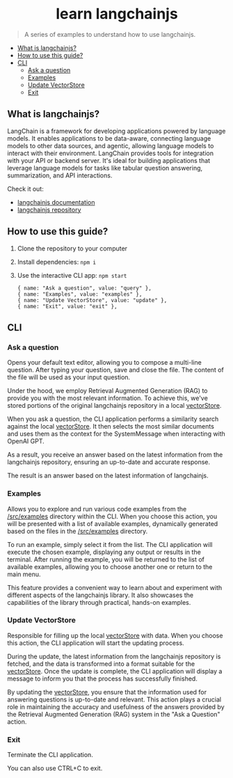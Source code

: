 <h1 align="center"><big>learn langchainjs</big></h1>

> A series of examples to understand how to use langchainjs.

<!-- toc -->

- [What is langchainjs?](#what-is-langchainjs)
- [How to use this guide?](#how-to-use-this-guide)
- [CLI](#cli)
  * [Ask a question](#ask-a-question)
  * [Examples](#examples)
  * [Update VectorStore](#update-vectorstore)
  * [Exit](#exit)

<!-- tocstop -->

## What is langchainjs?

LangChain is a framework for developing applications powered by language models. It enables
applications to be data-aware, connecting language models to other data sources, and agentic,
allowing language models to interact with their environment. LangChain provides tools for
integration with your API or backend server. It's ideal for building applications that leverage
language models for tasks like tabular question answering, summarization, and API interactions.

Check it out:

- [langchainjs documentation](https://js.langchain.com/docs/)
- [langchainjs repository](https://github.com/hwchase17/langchainjs)

## How to use this guide?

1.  Clone the repository to your computer
2.  Install dependencies: `npm i`
3.  Use the interactive CLI app: `npm start`

        { name: "Ask a question", value: "query" },
        { name: "Examples", value: "examples" },
        { name: "Update VectorStore", value: "update" },
        { name: "Exit", value: "exit" },

## CLI

### Ask a question

Opens your default text editor, allowing you to compose a multi-line question. After typing your
question, save and close the file. The content of the file will be used as your input question.

Under the hood, we employ Retrieval Augmented Generation (RAG) to provide you with the most relevant
information. To achieve this, we've stored portions of the original langchainjs repository in a
local [vectorStore](/data/vectorStores/langchainjs-repo/).

When you ask a question, the CLI application performs a similarity search against the local
[vectorStore](/data/vectorStores/langchainjs-repo/). It then selects the most similar documents and
uses them as the context for the SystemMessage when interacting with OpenAI GPT.

As a result, you receive an answer based on the latest information from the langchainjs repository,
ensuring an up-to-date and accurate response.

The result is an answer based on the latest information of langchainjs.

### Examples

Allows you to explore and run various code examples from the [/src/examples](/src/examples/)
directory within the CLI. When you choose this action, you will be presented with a list of
available examples, dynamically generated based on the files in the [/src/examples](/src/examples/)
directory.

To run an example, simply select it from the list. The CLI application will execute the chosen
example, displaying any output or results in the terminal. After running the example, you will be
returned to the list of available examples, allowing you to choose another one or return to the main
menu.

This feature provides a convenient way to learn about and experiment with different aspects of the
langchainjs library. It also showcases the capabilities of the library through practical, hands-on
examples.

### Update VectorStore

Responsible for filling up the local [vectorStore](/data/vectorStores/langchainjs-repo/) with data.
When you choose this action, the CLI application will start the updating process.

During the update, the latest information from the langchainjs repository is fetched, and the data
is transformed into a format suitable for the [vectorStore](/data/vectorStores/langchainjs-repo/).
Once the update is complete, the CLI application will display a message to inform you that the
process has successfully finished.

By updating the [vectorStore](/data/vectorStores/langchainjs-repo/), you ensure that the information
used for answering questions is up-to-date and relevant. This action plays a crucial role in
maintaining the accuracy and usefulness of the answers provided by the Retrieval Augmented
Generation (RAG) system in the "Ask a Question" action.

### Exit

Terminate the CLI application.

You can also use CTRL+C to exit.
